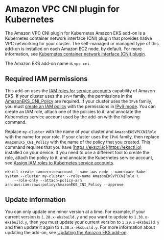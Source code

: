 # Amazon VPC CNI plugin for Kubernetes<a name="add-ons-vpc-cni"></a>

The Amazon VPC CNI plugin for Kubernetes Amazon EKS add\-on is a Kubernetes container network interface \(CNI\) plugin that provides native VPC networking for your cluster\. The self\-managed or managed type of this add\-on is installed on each Amazon EC2 node, by default\. For more information, see [Kubernetes container network interface \(CNI\) plugin](https://kubernetes.io/docs/concepts/extend-kubernetes/compute-storage-net/network-plugins/)\.

The Amazon EKS add\-on name is `vpc-cni`\.

## Required IAM permissions<a name="add-ons-vpc-cni-iam-permissions"></a>

This add\-on uses the [IAM roles for service accounts](iam-roles-for-service-accounts.md#iam-roles-for-service-accounts.title) capability of Amazon EKS\. If your cluster uses the `IPv4` family, the permissions in the [AmazonEKS\_CNI\_Policy](https://docs.aws.amazon.com/aws-managed-policy/latest/reference/AmazonEKS_CNI_Policy.html) are required\. If your cluster uses the `IPv6` family, you must [create an IAM policy](https://docs.aws.amazon.com/IAM/latest/UserGuide/access_policies_create.html) with the permissions in [IPv6 mode](https://github.com/aws/amazon-vpc-cni-k8s/blob/master/docs/iam-policy.md#ipv6-mode)\. You can create an IAM role, attach one of the policies to it, and annotate the Kubernetes service account used by the add\-on with the following command\. 

Replace `my-cluster` with the name of your cluster and `AmazonEKSVPCCNIRole` with the name for your role\. If your cluster uses the `IPv6` family, then replace `AmazonEKS_CNI_Policy` with the name of the policy that you created\. This command requires that you have [https://eksctl.io](https://eksctl.io) installed on your device\. If you need to use a different tool to create the role, attach the policy to it, and annotate the Kubernetes service account, see [Assign IAM roles to Kubernetes service accounts](associate-service-account-role.md)\.

```
eksctl create iamserviceaccount --name aws-node --namespace kube-system --cluster my-cluster --role-name AmazonEKSVPCCNIRole \
    --role-only --attach-policy-arn arn:aws:iam::aws:policy/AmazonEKS_CNI_Policy --approve
```

## Update information<a name="add-ons-vpc-cni-update-information"></a>

You can only update one minor version at a time\. For example, if your current version is `1.28.x-eksbuild.y` and you want to update to `1.30.x-eksbuild.y`, then you must update your current version to `1.29.x-eksbuild.y` and then update it again to `1.30.x-eksbuild.y`\. For more information about updating the add\-on, see [Updating the Amazon EKS add\-on](managing-vpc-cni.md#vpc-add-on-update)\.